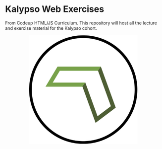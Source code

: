 # Kalypso Web Exercises
From Codeup HTML/JS Curriculum. This repository will host all the lecture and exercise material for the Kalypso cohort.

<p align="center">
    <img alt="Codeup Logo" src="img/codeup-logo-w-white-circle.svg" width="350" height="350" style="margin:0 auto;" />
</p>